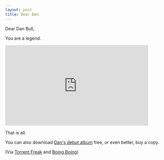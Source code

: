 ```yaml
---
layout: post
title: Dear Dan
---
```


Dear Dan Bull,

You are a legend.

<iframe width="460" height="259" src="http://www.youtube.com/embed/elUwRb4DroU" frameborder="0"> </iframe>

That is all.

You can also download [Dan's debut album](http://itsdanbull.com/shop) free, or even better, buy a copy.

(Via [Torrent Freak](http://torrentfreak.com/the-death-of-acta-101019/) and [Boing Boing](http://www.boingboing.net/2010/10/20/anti-acta-rap.html))
